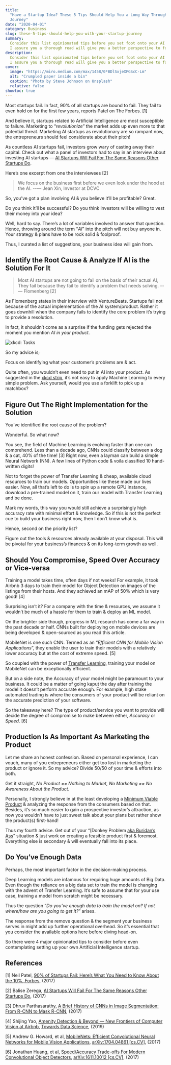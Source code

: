 ```yaml
---
title:
  "Have a Startup Idea? These 5 Tips Should Help You a Long Way Through Your
  Journey"
date: "2020-04-01"
category: Business
slug: these-5-tips-should-help-you-with-your-startup-journey
summary:
  Consider this list opinionated tips before you set foot onto your AI startup.
  I assure you a thorough read will give you a better perspective to follow.
description:
  Consider this list opinionated tips before you set foot onto your AI startup.
  I assure you a thorough read will give you a better perspective to follow.
cover:
  image: "https://miro.medium.com/max/1458/0*BDlSxjeXPGScC-Lm"
  alt: "Crumpled paper inside a bin"
  caption: "Photo by Steve Johnson on Unsplash"
  relative: false
showtoc: true
---
```


Most startups fail. In fact, 90% of all startups are bound to fail. They fail to
even hold on for the first few years, reports Patel on The Forbes. [1]

And believe it, startups related to Artificial Intelligence are most susceptible
to failure. Marketing to “_revolutionize_” the market adds up even more to that
potential threat. Marketing AI startups as revolutionary are so rampant now, the
entrepreneurs should feel considerate about their pitch!

As countless AI startups fail, investors grow wary of casting away their
capital. Check out what a panel of investors had to say in an interview about
investing AI startups —
[AI Startups Will Fail For The Same Reasons Other Startups Do](https://venturebeat.com/2017/03/08/ai-startups-will-fail-for-the-same-reasons-other-startups-do/).

Here’s one excerpt from one the interviewees [2]

> We focus on the business first before we even look under the hood at the AI.
> --— Jean Xin, Investor at DCVC

So, you’ve got a plan involving AI & you believe it’ll be profitable? Great.

Do you think it’ll be successful? Do you think investors will be willing to vest
their money into your idea?

Well, hard to say. There’s a lot of variables involved to answer that question.
Hence, throwing around the term “_AI_” into the pitch will not buy anyone in.
Your strategy & plans have to be rock solid & foolproof.

Thus, I curated a list of suggestions, your business idea will gain from.

## Identify the Root Cause & Analyze If AI is the Solution For It

> Most AI startups are not going to fail on the basis of their actual AI, They
> fail because they fail to identify a problem that needs solving. --—
> Flomenberg [2]

As Flomenberg states in their interview with VentureBeats. Startups fail not
because of the actual implementation of the AI system/product. Rather it goes
downhill when the company fails to identify the core problem it’s trying to
provide a resolution.

In fact, it shouldn’t come as a surprise if the funding gets rejected the moment
you mention _AI in your product_.

![ xkcd: Tasks](https://imgs.xkcd.com/comics/tasks.png)

So my advice is;

Focus on identifying what your customer’s problems are & act.

Quite often, you wouldn’t even need to put in AI into your product. As suggested
in the [xkcd strip](https://imgs.xkcd.com/comics/tasks.png), it’s not easy to
apply Machine Learning to every simple problem. Ask yourself, would you use a
forklift to pick up a matchbox?

## Figure Out The Right Implementation for the Solution

You’ve identified the root cause of the problem?

Wonderful. So what now?

You see, the field of Machine Learning is evolving faster than one can
comprehend. Less than a decade ago, CNNs could classify between a dog & a cat,
40% of the time! [3] Right now, even a layman can build a simple Neural Network
(NN). A few lines of Python code & voila classified 10 hand-written digits!

Not to forget the power of Transfer Learning & cheap, available cloud resources
to train our models. Opportunities like these made our lives easier. Now, all
that’s left to do is to spin up a remote GPU instance, download a pre-trained
model on it, train our model with Transfer Learning and be done.

Mark my words, this way you would still achieve a surprisingly high accuracy
rate with minimal effort & knowledge. So if this is not the perfect cue to build
your business right now, then I don’t know what is.

Hence, second on the priority list?

Figure out the tools & resources already available at your disposal. This will
be pivotal for your business’s finances & on its long-term growth as well.

## Should You Compromise, Speed Over Accuracy or Vice-versa

Training a model takes time, often days if not weeks! For example, it took
Airbnb 3 days to train their model for Object Detection on images of the
listings from their hosts. And they achieved an mAP of 50% which is very good!
[4]

Surprising isn’t it? For a company with the time & resources, we assume it
wouldn’t be much of a hassle for them to train & deploy an ML model.

On the brighter side though, progress in ML research has come a far way in the
past decade or half. CNNs built for deploying on mobile devices are being
developed & open-sourced as you read this article.

MobileNet is one such CNN. Termed as an “_Efficient CNN for Mobile Vision
Applications_”, they enable the user to train their models with a relatively
lower accuracy but at the cost of extreme speed. [5]

So coupled with the power of
[Transfer Learning](https://en.wikipedia.org/wiki/Transfer_learning), training
your model on MobileNet can be exceptionally efficient.

But on a side note, the Accuracy of your model might be paramount to your
business. It could be a matter of going kaput the day after training the model
it doesn’t perform accurate enough. For example, high stake automated trading is
where the consumers of your product will be reliant on the accurate prediction
of your software.

So the takeaway here? The type of product/service you want to provide will
decide the degree of compromise to make between either, _Accuracy_ or _Speed_.
[6]

## Production Is As Important As Marketing the Product

Let me share an honest confession. Based on personal experience, I can vouch,
many of you entrepreneurs either get too lost in marketing the product or ignore
it. So my advice? Divide 50/50 of your time & efforts into both.

Get it straight, _No Product == Nothing to Market, No Marketing == No Awareness
About the Product_.

Personally, I strongly believe in at the least developing a
[Minimum Viable Product](https://en.wikipedia.org/wiki/Minimum_viable_product) &
analyzing the response from the consumers based on that. Besides, it’s so much
easier to gain a prospective investor’s attraction, as now you wouldn’t have to
just sweet talk about your plans but rather show the product(s) first-hand!

Thus my fourth advice. Get out of your “[Donkey Problem
[aka Buridan’s Ass](https://en.wikipedia.org/wiki/Buridan%27s_ass)” situation &
just work on creating a feasible product first & foremost. Everything else is
secondary & will eventually fall into its place.

## Do You’ve Enough Data

Perhaps, the most important factor in the decision-making process.

Deep Learning models are infamous for requiring huge amounts of Big Data. Even
though the reliance on a big data set to train the model is changing with the
advent of Transfer Learning. It’s safe to assume that for your use case,
training a model from scratch might be necessary.

Thus the question “_Do you’ve enough data to train the model on? If not
where/how are you going to get it?_” arises.

The response from the remove question & the segment your business serves in
might add up further operational overhead. So it’s essential that you consider
the available options here before diving head-on.

So there were 4 major opinionated tips to consider before even contemplating
setting up your own Artificial Intelligence startup.

## References

[1] Neil Patel,
[90% of Startups Fail: Here’s What You Need to Know About the 10%, Forbes](https://www.forbes.com/sites/neilpatel/2015/01/16/90-of-startups-will-fail-heres-what-you-need-to-know-about-the-10/#7eecc65b6679),
(2017)

[2] Balise Zerega,
[AI Startups Will Fail For The Same Reasons Other Startups Do](https://venturebeat.com/2017/03/08/ai-startups-will-fail-for-the-same-reasons-other-startups-do/),
(2017)

[3] Dhruv Parthasarathy,
[A Brief History of CNNs in Image Segmentation: From R-CNN to Mask R-CNN](https://blog.athelas.com/a-brief-history-of-cnns-in-image-segmentation-from-r-cnn-to-mask-r-cnn-34ea83205de4),
(2017)

[4] Shijing Yao,
[Amenity Detection & Beyond — New Frontiers of Computer Vision at Airbnb](https://medium.com/airbnb-engineering/amenity-detection-and-beyond-new-frontiers-of-computer-vision-at-airbnb-144a4441b72e),
[Towards Data Science](https://towardsdatascience.com), (2019)

[5] Andrew G. Howard, et al,
[MobileNets: Efficient Convolutional Neural Networks for Mobile Vision Applications](https://arxiv.org/abs/1704.04861),
[arXiv:1704.04861 [cs.CV]](https://arxiv.org/abs/1704.04861), (2017)

[6] Jonathan Huang, et al,
[Speed/Accuracy Trade-offs For Modern Convolutional Object Detectors](https://arxiv.org/abs/1611.10012),
[arXiv:1611.10012 [cs.CV]](https://arxiv.org/abs/1611.10012), (2017)
